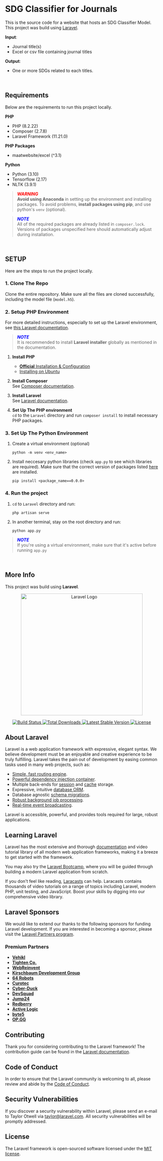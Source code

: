# SDG Classifier for Journals
This is the source code for a website that hosts an SDG Classifier Model. This project was build using [Laravel](#about-laravel).

**Input**:
- Journal title(s)
- Excel or csv file containing journal titles

**Output**:
- One or more SDGs related to each titles.

<br/>

## Requirements
Below are the requirements to run this project locally.

**PHP**
- PHP (8.2.22)
- Composer (2.7.8)
- Laravel Framework (11.21.0)

**PHP Packages**
- maatwebsite/excel (^3.1)

**Python**
- Python (3.10)
- Tensorflow (2.17)
- NLTK (3.9.1)

> **_<font style="color: red;">WARNING</font>_**  
> **Avoid using Anaconda** in setting up the environment and installing packages. To avoid problems, **install packages using pip**, and use python's `venv` (optional).

> **_<font style="color: blue;">NOTE</font>_**  
> All of the required packages are already listed in `composer.lock`. Versions of packages unspecified here should automatically adjust during installation.

<br/>

## SETUP
Here are the steps to run the project locally.

### 1. Clone The Repo
Clone the entire repository. Make sure all the files are cloned successfully, including the model file (`model.h5`).

### 2. Setup PHP Environment
For more detailed instructions, especially to set up the Laravel environment, see [this Laravel documentation](https://laravel.com/docs/11.x#creating-a-laravel-project).

> **_<font style="color: blue;">NOTE</font>_**  
> It is recommended to install **Laravel installer** globally as mentioned in the documentation.

1. **Install PHP**  
   - [**Official** Installation & Configuration](https://www.php.net/manual/en/install.php)
   - [Installing on Ubuntu](https://www.cherryservers.com/blog/how-to-install-php-ubuntu)

2. **Install Composer**  
   See [Composer documentation](https://getcomposer.org/doc/00-intro.md).

3. **Install Laravel**  
   See [Laravel documentation](https://laravel.com/docs/11.x/installation).

4. **Set Up The PHP environment**  
   `cd` to the `Laravel` directory and run `composer install` to install necessary PHP packages.


### 3. **Set Up The Python Environment**
   1. Create a virtual environment (optional)  
      ```
      python -m venv <env_name>
      ```
   2. Install neccesary python libraries (check `app.py` to see which libraries are required). Make sure that the correct version of packages listed [here](#requirements) are installed.
      ```
      pip install <package_name==0.0.0>
      ```

### 4. **Run the project**
   1. `cd` to `Laravel` directory and run:
      ```
      php artisan serve
      ```
   2. In another terminal, stay on the root directory and run:
      ```
      python app.py
      ```

> **_<font style="color: blue;">NOTE</font>_**  
> If you're using a virtual environment, make sure that it's active before running `app.py`

<br/>

## More Info
This project was build using **Laravel**.

<p align="center">
    <a href="https://laravel.com" target="_blank">
        <img src="https://raw.githubusercontent.com/laravel/art/master/logo-lockup/5%20SVG/2%20CMYK/1%20Full%20Color/laravel-logolockup-cmyk-red.svg" width="400" alt="Laravel Logo">
    </a>
</p>

<p align="center">
    <a href="https://github.com/laravel/framework/actions">
        <img src="https://github.com/laravel/framework/workflows/tests/badge.svg" alt="Build Status">
    </a>
    <a href="https://packagist.org/packages/laravel/framework">
        <img src="https://img.shields.io/packagist/dt/laravel/framework" alt="Total Downloads">
    </a>
    <a href="https://packagist.org/packages/laravel/framework">
        <img src="https://img.shields.io/packagist/v/laravel/framework" alt="Latest Stable Version">
    </a>
    <a href="https://packagist.org/packages/laravel/framework">
        <img src="https://img.shields.io/packagist/l/laravel/framework" alt="License">
    </a>
</p>

## About Laravel

Laravel is a web application framework with expressive, elegant syntax. We believe development must be an enjoyable and creative experience to be truly fulfilling. Laravel takes the pain out of development by easing common tasks used in many web projects, such as:

- [Simple, fast routing engine](https://laravel.com/docs/routing).
- [Powerful dependency injection container](https://laravel.com/docs/container).
- Multiple back-ends for [session](https://laravel.com/docs/session) and [cache](https://laravel.com/docs/cache) storage.
- Expressive, intuitive [database ORM](https://laravel.com/docs/eloquent).
- Database agnostic [schema migrations](https://laravel.com/docs/migrations).
- [Robust background job processing](https://laravel.com/docs/queues).
- [Real-time event broadcasting](https://laravel.com/docs/broadcasting).

Laravel is accessible, powerful, and provides tools required for large, robust applications.

## Learning Laravel

Laravel has the most extensive and thorough [documentation](https://laravel.com/docs) and video tutorial library of all modern web application frameworks, making it a breeze to get started with the framework.

You may also try the [Laravel Bootcamp](https://bootcamp.laravel.com), where you will be guided through building a modern Laravel application from scratch.

If you don't feel like reading, [Laracasts](https://laracasts.com) can help. Laracasts contains thousands of video tutorials on a range of topics including Laravel, modern PHP, unit testing, and JavaScript. Boost your skills by digging into our comprehensive video library.

## Laravel Sponsors

We would like to extend our thanks to the following sponsors for funding Laravel development. If you are interested in becoming a sponsor, please visit the [Laravel Partners program](https://partners.laravel.com).

### Premium Partners

- **[Vehikl](https://vehikl.com/)**
- **[Tighten Co.](https://tighten.co)**
- **[WebReinvent](https://webreinvent.com/)**
- **[Kirschbaum Development Group](https://kirschbaumdevelopment.com)**
- **[64 Robots](https://64robots.com)**
- **[Curotec](https://www.curotec.com/services/technologies/laravel/)**
- **[Cyber-Duck](https://cyber-duck.co.uk)**
- **[DevSquad](https://devsquad.com/hire-laravel-developers)**
- **[Jump24](https://jump24.co.uk)**
- **[Redberry](https://redberry.international/laravel/)**
- **[Active Logic](https://activelogic.com)**
- **[byte5](https://byte5.de)**
- **[OP.GG](https://op.gg)**

## Contributing

Thank you for considering contributing to the Laravel framework! The contribution guide can be found in the [Laravel documentation](https://laravel.com/docs/contributions).

## Code of Conduct

In order to ensure that the Laravel community is welcoming to all, please review and abide by the [Code of Conduct](https://laravel.com/docs/contributions#code-of-conduct).

## Security Vulnerabilities

If you discover a security vulnerability within Laravel, please send an e-mail to Taylor Otwell via [taylor@laravel.com](mailto:taylor@laravel.com). All security vulnerabilities will be promptly addressed.

## License

The Laravel framework is open-sourced software licensed under the [MIT license](https://opensource.org/licenses/MIT).
